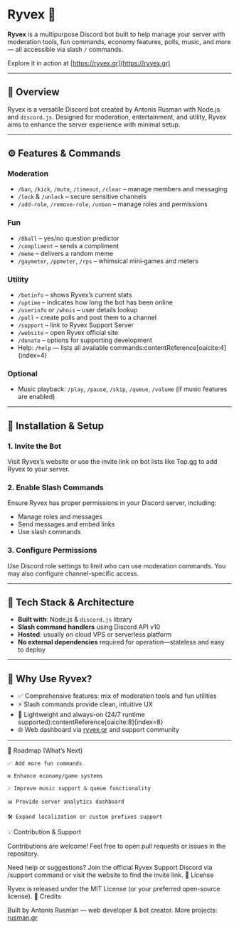 # Ryvex 🤖

**Ryvex** is a multipurpose Discord bot built to help manage your server with moderation tools, fun commands, economy features, polls, music, and more — all accessible via slash `/` commands.

Explore it in action at [https://ryvex.gr](https://ryvex.gr)

---

## 🌟 Overview

Ryvex is a versatile Discord bot created by Antonis Rusman with Node.js and `discord.js`. Designed for moderation, entertainment, and utility, Ryvex aims to enhance the server experience with minimal setup.

---

## ⚙️ Features & Commands

### Moderation
- `/ban`, `/kick`, `/mute`, `/timeout`, `/clear` – manage members and messaging
- `/lock` & `/unlock` – secure sensitive channels  
- `/add-role`, `/remove-role`, `/unban` – manage roles and permissions

### Fun
- `/8ball` – yes/no question predictor  
- `/compliment` – sends a compliment  
- `/meme` – delivers a random meme  
- `/gaymeter`, `/ppmeter`, `/rps` – whimsical mini‑games and meters

### Utility
- `/botinfo` – shows Ryvex’s current stats  
- `/uptime` – indicates how long the bot has been online  
- `/userinfo` or `/whois` – user details lookup  
- `/poll` – create polls and post them to a channel  
- `/support` – link to Ryvex Support Server  
- `/website` – open Ryvex official site  
- `/donate` – options for supporting development  
- Help: `/help` — lists all available commands:contentReference[oaicite:4]{index=4}

### Optional
- Music playback: `/play`, `/pause`, `/skip`, `/queue`, `/volume` (if music features are enabled)

---

## 🚀 Installation & Setup

### 1. Invite the Bot
Visit Ryvex’s website or use the invite link on bot lists like Top.gg to add Ryvex to your server.

### 2. Enable Slash Commands
Ensure Ryvex has proper permissions in your Discord server, including:
- Manage roles and messages
- Send messages and embed links
- Use slash commands

### 3. Configure Permissions
Use Discord role settings to limit who can use moderation commands. You may also configure channel-specific access.

---

## 🧩 Tech Stack & Architecture

- **Built with**: Node.js & `discord.js` library
- **Slash command handlers** using Discord API v10  
- **Hosted**: usually on cloud VPS or serverless platform  
- **No external dependencies** required for operation—stateless and easy to deploy

---

## 🧭 Why Use Ryvex?

- ✅ Comprehensive features: mix of moderation tools and fun utilities  
- ⚡ Slash commands provide clean, intuitive UX  
- 🔄 Lightweight and always-on (24/7 runtime supported):contentReference[oaicite:8]{index=8}  
- 🌐 Web dashboard via [ryvex.gr](https://ryvex.gr) and support community

---

🎯 Roadmap (What’s Next)

    ✅ Add more fun commands

    ⚙️ Enhance economy/game systems

    🎶 Improve music support & queue functionality

    📊 Provide server analytics dashboard

    🛠 Expand localization or custom prefixes support

💡 Contribution & Support

Contributions are welcome! Feel free to open pull requests or issues in the repository.

Need help or suggestions? Join the official Ryvex Support Discord via /support command or visit the website to find the invite link.
📄 License

Ryvex is released under the MIT License (or your preferred open-source license).
🤝 Credits

Built by Antonis Rusman — web developer & bot creator. More projects: [rusman.gr](https://rusman.gr)
